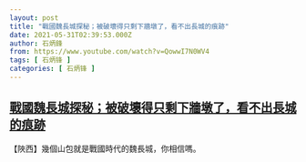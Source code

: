 ```yaml
---
layout: post
title: "戰國魏長城探秘；被破壞得只剩下牆墩了，看不出長城的痕跡"
date: 2021-05-31T02:39:53.000Z
author: 石炳鋒
from: https://www.youtube.com/watch?v=QowwI7N0WV4
tags: [ 石炳锋 ]
categories: [ 石炳锋 ]
---
```

<!--1622428793000-->
[戰國魏長城探秘；被破壞得只剩下牆墩了，看不出長城的痕跡](https://www.youtube.com/watch?v=QowwI7N0WV4)
------

<div>
【陜西】幾個山包就是戰國時代的魏長城，你相信嗎。
</div>
